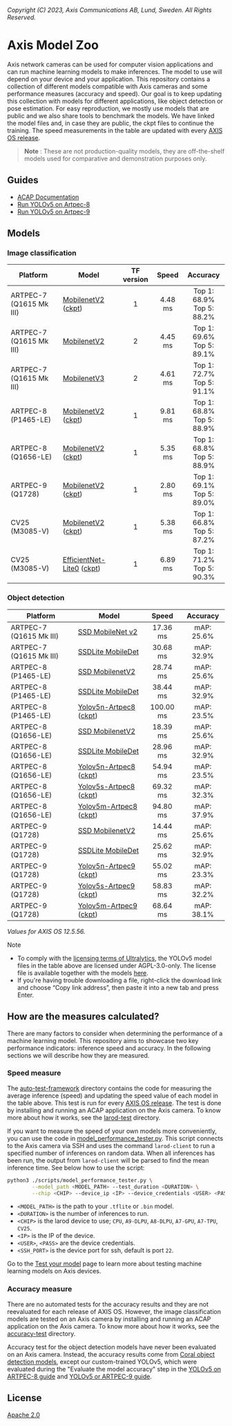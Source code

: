 *Copyright (C) 2023, Axis Communications AB, Lund, Sweden. All Rights Reserved.*

# Axis Model Zoo

Axis network cameras can be used for computer vision applications and can run machine learning models to make inferences. The model to use will depend on your device and your application. This repository contains a collection of different models compatible with Axis cameras and some performance measures (accuracy and speed). Our goal is to keep updating this collection with models for different applications, like object detection or pose estimation. For easy reproduction, we mostly use models that are public and we also share tools to benchmark the models. We have linked the model files and, in case they are public, the ckpt files to continue the training. The speed measurements in the table are updated with every [AXIS OS release](https://help.axis.com/axis-os-release-notes).

> **Note** : These are not production-quality models, they are off-the-shelf models used for comparative and demonstration purposes only.

## Guides

- [ACAP Documentation](https://axiscommunications.github.io/acap-documentation/)
- [Run YOLOv5 on Artpec-8](./docs/yolov5-on-artpec8.md)
- [Run YOLOv5 on Artpec-9](./docs/yolov5-on-artpec9.md)

## Models

### Image classification

| Platform | Model | TF version | Speed | Accuracy |
| ---------- | ---------- | :----------: | :----------: | :----------: |
| ARTPEC-7 (Q1615 Mk III) | [MobilenetV2](https://raw.githubusercontent.com/google-coral/test_data/master/mobilenet_v2_1.0_224_quant_edgetpu.tflite) ([ckpt](http://download.tensorflow.org/models/tflite_11_05_08/mobilenet_v2_1.0_224_quant.tgz)) | 1 | <!--A7_tf1_mnv2--> 4.48 ms <!--end_A7_tf1_mnv2--> | Top 1: 68.9% <br/> Top 5: 88.2% |
| ARTPEC-7 (Q1615 Mk III) | [MobilenetV2](https://raw.githubusercontent.com/google-coral/test_data/master/tf2_mobilenet_v2_1.0_224_ptq_edgetpu.tflite) | 2 | <!--A7_tf2_mnv2--> 4.45 ms <!--end_A7_tf2_mnv2--> | Top 1: 69.6% <br/> Top 5: 89.1%  |
| ARTPEC-7 (Q1615 Mk III) | [MobilenetV3](https://raw.githubusercontent.com/google-coral/test_data/master/tf2_mobilenet_v3_edgetpu_1.0_224_ptq_edgetpu.tflite) | 2 | <!--A7_tf2_mnv3--> 4.61 ms <!--end_A7_tf2_mnv3--> | Top 1: 72.7% <br/> Top 5: 91.1% |
| ARTPEC-8 (P1465-LE) | [MobilenetV2](https://raw.githubusercontent.com/google-coral/test_data/master/mobilenet_v2_1.0_224_quant.tflite) ([ckpt](http://download.tensorflow.org/models/tflite_11_05_08/mobilenet_v2_1.0_224_quant.tgz)) | 1  | <!--A8_P_tf1_mnv2--> 9.81 ms <!--end_A8_P_tf1_mnv2--> | Top 1: 68.8% <br/> Top 5: 88.9% |
| ARTPEC-8 (Q1656-LE)  | [MobilenetV2](https://raw.githubusercontent.com/google-coral/test_data/master/mobilenet_v2_1.0_224_quant.tflite) ([ckpt](http://download.tensorflow.org/models/tflite_11_05_08/mobilenet_v2_1.0_224_quant.tgz)) | 1  | <!--A8_tf1_mnv2--> 5.35 ms <!--end_A8_tf1_mnv2--> | Top 1: 68.8% <br/> Top 5: 88.9% |
| ARTPEC-9 (Q1728)  | [MobilenetV2](https://raw.githubusercontent.com/google-coral/test_data/master/mobilenet_v2_1.0_224_quant.tflite) ([ckpt](http://download.tensorflow.org/models/tflite_11_05_08/mobilenet_v2_1.0_224_quant.tgz)) | 1  | <!--A9_tf1_mnv2--> 2.80 ms <!--end_A9_tf1_mnv2--> | Top 1: 69.1% <br/> Top 5: 89.0% |
| CV25 (M3085-V) | [MobilenetV2](https://acap-ml-models.s3.amazonaws.com/mobilenet/mobilenet_v2_cv25_imagenet_224.bin) ([ckpt](http://download.tensorflow.org/models/tflite_11_05_08/mobilenet_v2_1.0_224_quant.tgz)) | 1  | <!--cv25_tf1_mnv2--> 5.38 ms <!--end_cv25_tf1_mnv2--> | Top 1: 66.8% <br/> Top 5: 87.2% |
| CV25 (M3085-V) | [EfficientNet-Lite0](https://acap-ml-models.s3.amazonaws.com/efficientnet/efficientnet-lite0_cv25_imagenet_300.bin) ([ckpt](https://storage.googleapis.com/cloud-tpu-checkpoints/efficientnet/lite/efficientnet-lite0.tar.gz)) | 1  | <!--cv25_tf1_ens--> 6.89 ms <!--end_cv25_tf1_ens--> | Top 1: 71.2% <br/> Top 5: 90.3% |

### Object detection

| Platform | Model  | Speed | Accuracy |
| ---------- | ---------- |  :----------: | :----------: |
| ARTPEC-7 (Q1615 Mk III) | [SSD MobileNet v2](https://raw.githubusercontent.com/google-coral/test_data/master/ssd_mobilenet_v2_coco_quant_postprocess_edgetpu.tflite)  | <!--A7_tf1_ssd_mnv2--> 17.36 ms <!--end_A7_tf1_ssd_mnv2--> | mAP: 25.6% |
| ARTPEC-7 (Q1615 Mk III) | [SSDLite MobileDet](https://raw.githubusercontent.com/google-coral/test_data/master/ssdlite_mobiledet_coco_qat_postprocess_edgetpu.tflite)  | <!--A7_tf1_ssd_md--> 30.68 ms <!--end_A7_tf1_ssd_md--> | mAP: 32.9% |
| ARTPEC-8 (P1465-LE) | [SSD MobilenetV2](https://raw.githubusercontent.com/google-coral/test_data/master/ssd_mobilenet_v2_coco_quant_postprocess.tflite)  | <!--A8_P_tf1_ssd_mnv2--> 28.74 ms <!--end_A8_P_tf1_ssd_mnv2--> | mAP: 25.6% |
| ARTPEC-8 (P1465-LE) | [SSDLite MobileDet](https://raw.githubusercontent.com/google-coral/test_data/master/ssdlite_mobiledet_coco_qat_postprocess.tflite)  | <!--A8_P_tf1_ssd_md--> 38.44 ms <!--end_A8_P_tf1_ssd_md--> | mAP: 32.9% |
| ARTPEC-8 (P1465-LE)  | [Yolov5n-Artpec8](https://acap-ml-models.s3.amazonaws.com/yolov5/yolov5n_artpec8_coco_640.tflite) ([ckpt](https://acap-ml-models.s3.amazonaws.com/yolov5/yolov5n_artpec8_coco_640.pt))  | <!--A8_P_yolov5n--> 100.00 ms <!--end_A8_P_yolov5n--> | mAP: 23.5% |
| ARTPEC-8 (Q1656-LE)  | [SSD MobilenetV2](https://raw.githubusercontent.com/google-coral/test_data/master/ssd_mobilenet_v2_coco_quant_postprocess.tflite)  | <!--A8_Q_tf1_ssd_mnv2--> 18.39 ms <!--end_A8_Q_tf1_ssd_mnv2--> | mAP: 25.6% |
| ARTPEC-8 (Q1656-LE)  | [SSDLite MobileDet](https://raw.githubusercontent.com/google-coral/test_data/master/ssdlite_mobiledet_coco_qat_postprocess.tflite)  | <!--A8_Q_tf1_ssd_md--> 28.96 ms <!--end_A8_Q_tf1_ssd_md--> | mAP: 32.9%  |
| ARTPEC-8 (Q1656-LE)  | [Yolov5n-Artpec8](https://acap-ml-models.s3.amazonaws.com/yolov5/yolov5n_artpec8_coco_640.tflite) ([ckpt](https://acap-ml-models.s3.amazonaws.com/yolov5/yolov5n_artpec8_coco_640.pt))  | <!--A8_Q_yolov5n--> 54.94 ms <!--end_A8_Q_yolov5n--> | mAP: 23.5%  |
| ARTPEC-8 (Q1656-LE)  | [Yolov5s-Artpec8](https://acap-ml-models.s3.amazonaws.com/yolov5/yolov5s_artpec8_coco_640.tflite) ([ckpt](https://acap-ml-models.s3.amazonaws.com/yolov5/yolov5s_artpec8_coco_640.pt))  | <!--A8_Q_yolov5s--> 69.32 ms <!--end_A8_Q_yolov5s--> | mAP: 32.3%  |
| ARTPEC-8 (Q1656-LE)  | [Yolov5m-Artpec8](https://acap-ml-models.s3.amazonaws.com/yolov5/yolov5m_artpec8_coco_640.tflite) ([ckpt](https://acap-ml-models.s3.amazonaws.com/yolov5/yolov5m_artpec8_coco_640.pt))  | <!--A8_Q_yolov5m--> 94.80 ms <!--end_A8_Q_yolov5m--> | mAP: 37.9%  |
| ARTPEC-9 (Q1728)  | [SSD MobilenetV2](https://raw.githubusercontent.com/google-coral/test_data/master/ssd_mobilenet_v2_coco_quant_postprocess.tflite)  | <!--A9_tf1_ssd_mnv2--> 14.44 ms <!--end_A9_tf1_ssd_mnv2--> | mAP: 25.6% |
| ARTPEC-9 (Q1728)  | [SSDLite MobileDet](https://raw.githubusercontent.com/google-coral/test_data/master/ssdlite_mobiledet_coco_qat_postprocess.tflite)  | <!--A9_tf1_ssd_md--> 25.62 ms <!--end_A9_tf1_ssd_md--> | mAP: 32.9%  |
| ARTPEC-9 (Q1728)  | [Yolov5n-Artpec9](https://acap-ml-models.s3.amazonaws.com/yolov5/yolov5n_artpec9_coco_640.tflite) ([ckpt](https://acap-ml-models.s3.amazonaws.com/yolov5/yolov5n_artpec9_coco_640.pt))  | <!--A9_yolov5n--> 55.02 ms <!--end_A9_yolov5n--> | mAP: 23.3%  |
| ARTPEC-9 (Q1728)  | [Yolov5s-Artpec9](https://acap-ml-models.s3.amazonaws.com/yolov5/yolov5s_artpec9_coco_640.tflite) ([ckpt](https://acap-ml-models.s3.amazonaws.com/yolov5/yolov5s_artpec9_coco_640.pt))  | <!--A9_yolov5s--> 58.83 ms <!--end_A9_yolov5s--> | mAP: 32.2%  |
| ARTPEC-9 (Q1728)  | [Yolov5m-Artpec9](https://acap-ml-models.s3.amazonaws.com/yolov5/yolov5m_artpec9_coco_640.tflite) ([ckpt](https://acap-ml-models.s3.amazonaws.com/yolov5/yolov5m_artpec9_coco_640.pt))  | <!--A9_yolov5m--> 68.64 ms <!--end_A9_yolov5m--> | mAP: 38.1%  |

*Values for AXIS OS 12.5.56.*

> [!NOTE]
>
> - To comply with the
>   [licensing terms of Ultralytics](https://github.com/ultralytics/yolov5?tab=readme-ov-file#license),
>   the YOLOv5 model files in the table above are licensed under AGPL-3.0-only. The license file is
>   available together with the models
>   [here](https://acap-ml-models.s3.amazonaws.com/yolov5/YOLOv5_LICENSE.txt).
> - If you're having trouble downloading a file, right-click the download link and choose “Copy link
>   address”, then paste it into a new tab and press Enter.

## How are the measures calculated?

There are many factors to consider when determining the performance of a machine learning model.
This repository aims to showcase two key performance indicators: inference speed and accuracy. In
the following sections we will describe how they are measured.

### Speed measure

The [auto-test-framework](./scripts/auto-test-framework) directory contains the code for measuring
the average inference (speed) and updating the speed value of each model in the table above. This
test is run for every [AXIS OS release](https://help.axis.com/axis-os-release-notes). The test is
done by installing and running an ACAP application on the Axis camera. To know more about how it
works, see the [larod-test](./scripts/auto-test-framework/larod-test) directory.

If you want to measure the speed of your own models more conveniently, you can use the code in
[model_performance_tester.py](./scripts/model_performance_tester.py). This script connects to the
Axis camera via SSH and uses the command `larod-client` to run a specified number of inferences on
random data. When all inferences has been run, the output from `larod-client` will be parsed to find
the mean inference time. See below how to use the script:

```sh
python3 ./scripts/model_performance_tester.py \
        --model_path <MODEL_PATH> --test_duration <DURATION> \
        --chip <CHIP> --device_ip <IP> --device_credentials <USER> <PASS> --device_port <SSH_PORT>
```

- `<MODEL_PATH>` is the path to your `.tflite` or `.bin` model.
- `<DURATION>` is the number of inferences to run.
- `<CHIP>` is the larod device to use; `CPU`, `A9-DLPU`, `A8-DLPU`, `A7-GPU`, `A7-TPU`, `CV25`.
- `<IP>` is the IP of the device.
- `<USER>`, `<PASS>` are the device credentials.
- `<SSH_PORT>` is the device port for ssh, default is port `22`.

Go to the
[Test your model](https://developer.axis.com/computer-vision/computer-vision-on-device/test-your-model/)
page to learn more about testing machine learning models on Axis devices.

### Accuracy measure

There are no automated tests for the accuracy results and they are not reevaluated for each release
of AXIS OS. However, the image classification models are tested on an Axis camera by installing and
running an ACAP application on the Axis camera. To know more about how it works, see the
[accuracy-test](./scripts/accuracy-test/) directory.

Accuracy test for the object detection models have never been evaluated on an Axis camera. Instead,
the accuracy results come from
[Coral object detection models](https://coral.ai/models/object-detection/), except our
custom-trained YOLOv5, which were evaluated during the "Evaluate the model accuracy" step in the
[YOLOv5 on ARTPEC-8 guide](docs/yolov5-on-artpec8.md) and
[YOLOv5 or ARTPEC-9 guide](docs/yolov5-on-artpec9.md).

## License

[Apache 2.0](./LICENSE)
